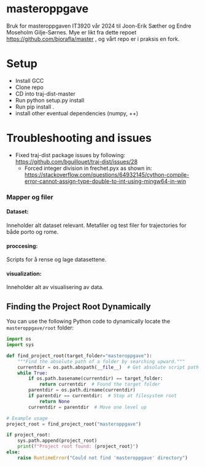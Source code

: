 # masteroppgave

Bruk for masteroppgaven IT3920 vår 2024 til Joon-Erik Sæther og Endre Moseholm Gilje-Sørnes. Mye er likt fra dette repoet https://github.com/bjorafla/master , og vårt repo er i praksis en fork.

# Setup

- Install GCC
- Clone repo
- CD into traj-dist-master
- Run python setup.py install
- Run pip install .
- install other eventual dependencies (numpy, ++)

# Troubleshooting and issues

- Fixed traj-dist package issues by following: https://github.com/bguillouet/traj-dist/issues/28
  - Forced integer division in frechet.pyx as shown in: https://stackoverflow.com/questions/64932145/cython-compile-error-cannot-assign-type-double-to-int-using-mingw64-in-win


### Mapper og filer

#### Dataset: 
Inneholder alt dataset relevant. Metafiler og test filer for trajectories for både porto og rome. 

#### proccesing: 
Scripts for å rense og lage datasettene. 
#### visualization: 
Inneholder alt av visualisering av data.




## Finding the Project Root Dynamically

You can use the following Python code to dynamically locate the `masteroppgave/root` folder:

```python
import os
import sys

def find_project_root(target_folder="masteroppgave"):
    """Find the absolute path of a folder by searching upward."""
    currentdir = os.path.abspath(__file__)  # Get absolute script path
    while True:
        if os.path.basename(currentdir) == target_folder:
            return currentdir  # Found the target folder
        parentdir = os.path.dirname(currentdir)
        if parentdir == currentdir:  # Stop at filesystem root
            return None
        currentdir = parentdir  # Move one level up

# Example usage
project_root = find_project_root("masteroppgave")

if project_root:
    sys.path.append(project_root)
    print(f"Project root found: {project_root}")
else:
    raise RuntimeError("Could not find 'masteroppgave' directory")